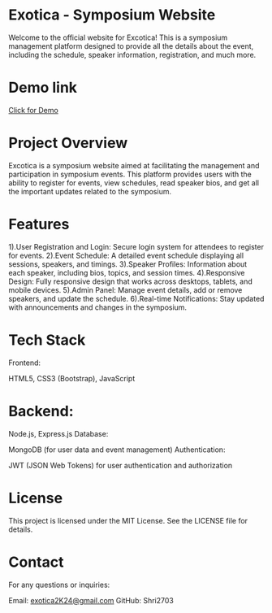# Exotica - Symposium Website

Welcome to the official website for Excotica! This is a symposium management platform designed to provide all the details about the event, including the schedule, speaker information, registration, and much more.
# Demo link

<a href="https://exotica2k24.netlify.app/" target="_blank" rel="noopener noreferrer">Click for Demo</a>


# Project Overview
Excotica is a symposium website aimed at facilitating the management and participation in symposium events. This platform provides users with the ability to register for events, view schedules, read speaker bios, and get all the important updates related to the symposium.

# Features
1).User Registration and Login: Secure login system for attendees to register for events.
2).Event Schedule: A detailed event schedule displaying all sessions, speakers, and timings.
3).Speaker Profiles: Information about each speaker, including bios, topics, and session times.
4).Responsive Design: Fully responsive design that works across desktops, tablets, and mobile devices.
5).Admin Panel: Manage event details, add or remove speakers, and update the schedule.
6).Real-time Notifications: Stay updated with announcements and changes in the symposium.

# Tech Stack
Frontend:

HTML5, CSS3 (Bootstrap), JavaScript

# Backend:

Node.js, Express.js
Database:

MongoDB (for user data and event management)
Authentication:

JWT (JSON Web Tokens) for user authentication and authorization

# License
This project is licensed under the MIT License. See the LICENSE file for details.

# Contact
For any questions or inquiries:

Email: exotica2K24@gmail.com
GitHub: Shri2703
